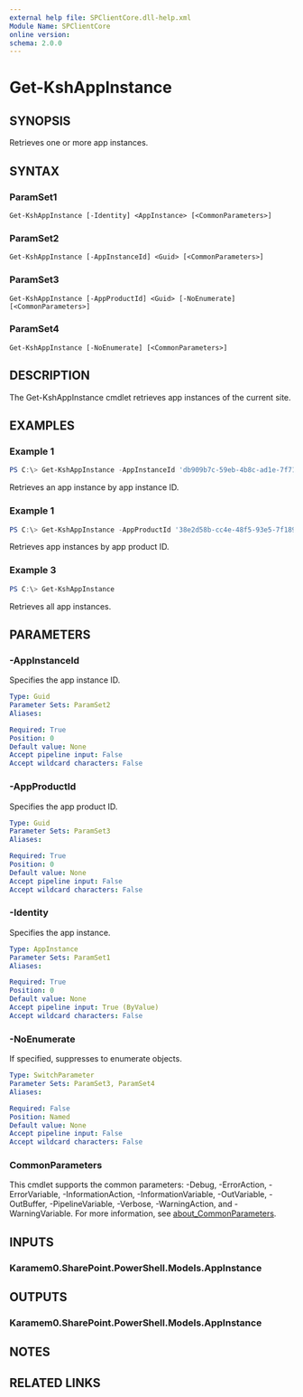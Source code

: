 ```yaml
---
external help file: SPClientCore.dll-help.xml
Module Name: SPClientCore
online version:
schema: 2.0.0
---
```


# Get-KshAppInstance

## SYNOPSIS
Retrieves one or more app instances.

## SYNTAX

### ParamSet1
```
Get-KshAppInstance [-Identity] <AppInstance> [<CommonParameters>]
```

### ParamSet2
```
Get-KshAppInstance [-AppInstanceId] <Guid> [<CommonParameters>]
```

### ParamSet3
```
Get-KshAppInstance [-AppProductId] <Guid> [-NoEnumerate] [<CommonParameters>]
```

### ParamSet4
```
Get-KshAppInstance [-NoEnumerate] [<CommonParameters>]
```

## DESCRIPTION
The Get-KshAppInstance cmdlet retrieves app instances of the current site.

## EXAMPLES

### Example 1
```powershell
PS C:\> Get-KshAppInstance -AppInstanceId 'db909b7c-59eb-4b8c-ad1e-7f712c82fc33'
```

Retrieves an app instance by app instance ID.

### Example 1
```powershell
PS C:\> Get-KshAppInstance -AppProductId '38e2d58b-cc4e-48f5-93e5-7f1892357638'
```

Retrieves app instances by app product ID.

### Example 3
```powershell
PS C:\> Get-KshAppInstance
```

Retrieves all app instances.

## PARAMETERS

### -AppInstanceId
Specifies the app instance ID.

```yaml
Type: Guid
Parameter Sets: ParamSet2
Aliases:

Required: True
Position: 0
Default value: None
Accept pipeline input: False
Accept wildcard characters: False
```

### -AppProductId
Specifies the app product ID.

```yaml
Type: Guid
Parameter Sets: ParamSet3
Aliases:

Required: True
Position: 0
Default value: None
Accept pipeline input: False
Accept wildcard characters: False
```

### -Identity
Specifies the app instance.

```yaml
Type: AppInstance
Parameter Sets: ParamSet1
Aliases:

Required: True
Position: 0
Default value: None
Accept pipeline input: True (ByValue)
Accept wildcard characters: False
```

### -NoEnumerate
If specified, suppresses to enumerate objects.

```yaml
Type: SwitchParameter
Parameter Sets: ParamSet3, ParamSet4
Aliases:

Required: False
Position: Named
Default value: None
Accept pipeline input: False
Accept wildcard characters: False
```

### CommonParameters
This cmdlet supports the common parameters: -Debug, -ErrorAction, -ErrorVariable, -InformationAction, -InformationVariable, -OutVariable, -OutBuffer, -PipelineVariable, -Verbose, -WarningAction, and -WarningVariable. For more information, see [about_CommonParameters](http://go.microsoft.com/fwlink/?LinkID=113216).

## INPUTS

### Karamem0.SharePoint.PowerShell.Models.AppInstance

## OUTPUTS

### Karamem0.SharePoint.PowerShell.Models.AppInstance

## NOTES

## RELATED LINKS
